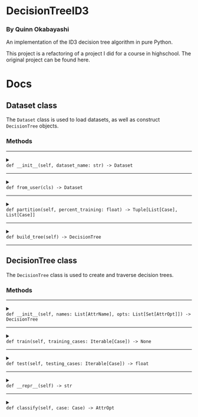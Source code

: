 # DecisionTreeID3
### By Quinn Okabayashi

An implementation of the ID3 decision tree algorithm in pure Python.

This project is a refactoring of a project I did for a course in highschool. 
The original project can be found here.

# Docs

## Dataset class

The `Dataset` class is used to load datasets, as well as construct `DecisionTree` objects.

### Methods
___
<details>
<summary><code>
def __init__(self, dataset_name: str) -> Dataset
</code></summary>

Creates a new `Dataset` object, where `dataset_name` is the name of a CSV file in `datasets/`, not including the file extension.

Example:
```python
data = Dataset('titanic')
```
</details>

___
<details>
<summary><code>
def from_user(cls) -> Dataset
</code></summary>

Creates a new `Dataset` object by prompting the user to select a dataset from `datasets/`.

Example:
```python
Dataset.from_user()
```
Output:
```
0) breast-cancer
1) primary-tumor
2) titanic
3) congress84
4) tennis
5) mushrooms
Select a dataset: 
```
</details>

___
<details>
<summary><code>
def partition(self, percent_training: float) -> Tuple[List[Case], List[Case]]
</code></summary>

Returns randomly selected training and testing batches, given a percentage of cases to use for training.

Raises `ValueError` if percent_training isn't between 0, exclusive, and 1, inclusive.

Example:
```python
data = Dataset('tennis')
training, testing = data.partition(percent_training=0.9)
```
</details>

___
<details>
<summary><code>
def build_tree(self) -> DecisionTree
</code></summary>

Creates a `DecisionTree` object from the dataset's attributes and attribute fields.

* Note: The cases in the dataset are not exposed to the tree in any way.

Example:
```python
data = Dataset('tennis')
tree = data.build_tree()
```
</details>

___
## DecisionTree class

The `DecisionTree` class is used to create and traverse decision trees.

### Methods
___
<details>
<summary><code>
def __init__(self, names: List[AttrName], opts: List[Set[AttrOpt]]) -> DecisionTree
</code></summary>

Creates a new `DecisionTree` object, where `names` are the attribute names, and `opts` is the corresponding sets of options a case could have for that attribute.

* Note: It is preferable to construct `DecisionTree` objects from the `Dataset` method, `build_tree()`.

Example:
```python
tree = DecisionTree(
    names = [
        'sex', 
        'age_range'
    ],
    opts = [
        {'male', 'female', 'other'}, 
        {'<18', '19-32', '33-65', '>66'}
    ]
)
```
</details>

___
<details>
<summary><code>
def train(self, training_cases: Iterable[Case]) -> None
</code></summary>

Trains the `DecisionTree` object on a batch of training cases.

Example:
```python
data = Dataset('tennis')
training, _ = data.partition(percent_training=0.9)
tree = data.build_tree()
tree.train(training)
```
</details>

___
<details>
<summary><code>
def test(self, testing_cases: Iterable[Case]) -> float
</code></summary>

Returns the % accuracy of the trained `DecisionTree` object on a testing batch. Will return `0` if the tree hasn't been trained.

Example:
```python
data = Dataset('tennis')
training, testing = data.partition(percent_training=0.9)
tree = data.build_tree()
tree.train(training)
accuracy = tree.test(testing)
```
</details>

___
<details>
<summary><code>
def __repr__(self) -> str
</code></summary>

Returns the string representation of the tree.

If the `DecisionTree` object isn't trained, returns `"empty tree"`

Example:
```python
data = Dataset('tennis')
training, testing = data.partition(percent_training=0.9)
tree = data.build_tree()
tree.train(training)
tree_repr = repr(tree)
```
</details>

___
<details>
<summary><code>
def classify(self, case: Case) -> AttrOpt
</code></summary>

Returns the classification of `case` on the `DecisionTree` object.

If the `DecisionTree` object isn't trained, returns `False`

Example:
```python
data = Dataset('tennis')
training, testing = data.partition(percent_training=0.9)
tree = data.build_tree()
tree.train(training)
category = tree.classify(testing[0])
```
</details>